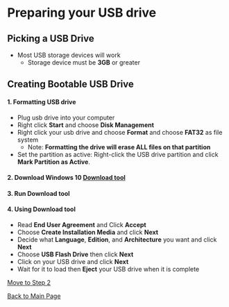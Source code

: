 # Preparing your USB drive

## Picking a USB Drive
- Most USB storage devices will work
  - Storage device must be **3GB** or greater

## Creating Bootable USB Drive
#### 1. Formatting USB drive
  - Plug usb drive into your computer
  - Right click **Start** and choose **Disk Management**
  - Right click your usb drive and choose **Format** and choose **FAT32** as file system
    - Note: **Formatting the drive will erase ALL files on that partition**
  - Set the partition as active: Right-click the USB drive partition and click **Mark Partition as Active**.
  
#### 2. Download Windows 10 [Download tool](https://www.microsoft.com/en-us/software-download/windows10)

#### 3. Run Download tool

#### 4. Using Download tool
  - Read **End User Agreement** and Click **Accept**
  - Choose **Create Installation Media** and click **Next**
  - Decide what **Language**, **Edition**, and **Architecture** you want and click **Next**
  - Choose **USB Flash Drive** then click **Next**
  - Click on your USB drive and click **Next**
  - Wait for it to load then **Eject** your USB drive when it is complete
  
  
[Move to Step 2](installing.md)

[Back to Main Page](README.md)
  
